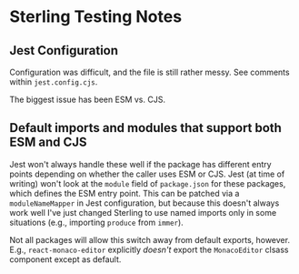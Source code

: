 # Sterling Testing Notes

## Jest Configuration

Configuration was difficult, and the file is still rather messy. See comments within `jest.config.cjs`. 

The biggest issue has been ESM vs. CJS. 

## Default imports and modules that support both ESM and CJS

Jest won't always handle these well if the package has different entry points depending on whether the caller uses ESM or CJS. Jest (at time of writing) won't look at the `module` field of `package.json` for these packages, which defines the ESM entry point. This can be patched via a `moduleNameMapper` in Jest configuration, but because this doesn't always work well I've just changed Sterling to use named imports only in some situations (e.g., importing `produce` from `immer`).

Not all packages will allow this switch away from default exports, however. E.g., `react-monaco-editor` explicitly _doesn't_ export the `MonacoEditor` clsass component except as default.



